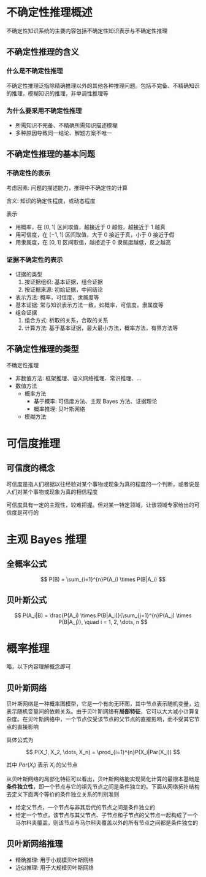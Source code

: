 # 不确定性推理概述

不确定性知识系统的主要内容包括不确定性知识表示与不确定性推理

## 不确定性推理的含义

### 什么是不确定性推理

不确定性推理泛指除精确推理以外的其他各种推理问题。包括不完备、不精确知识的推理，模糊知识的推理，非单调性推理等

### 为什么要采用不确定性推理

- 所需知识不完备、不精确所需知识描述模糊
- 多种原因导致同一结论、解题方案不唯一

## 不确定性推理的基本问题

### 不确定性的表示

考虑因素: 问题的描述能力，推理中不确定性的计算

含义: 知识的确定性程度，或动态程度

表示

- 用概率，在 $[0,1]$ 区间取值，越接近于 0 越假，越接近于 1 越真
- 用可信度，在 $[-1, 1]$ 区间取值，大于 0 接近于真，小于 0 接近于假
- 用隶属度，在 $[0,1]$ 区间取值，越接近于 0 隶属度越低，反之越高

### 证据不确定性的表示

- 证据的类型
  1. 按证据组织: 基本证据，组合证据
  2. 按证据来源: 初始证据，中间结论
- 表示方法: 概率，可信度，隶属度等
- 基本证据: 常与知识表示方法一致，如概率，可信度，隶属度等
- 组合证据
  1. 组合方式: 析取的关系，合取的关系
  2. 计算方法: 基于基本证据，最大最小方法，概率方法，有界方法等

## 不确定性推理的类型

不确定性推理
- 非数值方法: 框架推理、语义网络推理、常识推理、...
- 数值方法
  - 概率方法
    - 基于概率: 可信度方法、主观 Bayes 方法、证据理论
    - 概率推理: 贝叶斯网络
  - 模糊方法

# 可信度推理

## 可信度的概念

可信度是指人们根据以往经验对某个事物或现象为真的程度的一个判断，或者说是人们对某个事物或现象为真的相信程度

可信度具有一定的主观性，较难把握。但对某一特定领域，让该领域专家给出的可信度是可行的

# 主观 Bayes 推理

## 全概率公式

$$
P(B) = \sum_{i=1}^{n}P(A_i) \times P(B|A_i)
$$

## 贝叶斯公式

$$
P(A_i|B) = \frac{P(A_i) \times P(B|A_i)}{\sum_{j=1}^{n}P(A_j) \times P(B|A_j)}, \quad i = 1, 2, \dots, n
$$

# 概率推理

略，以下内容理解概念即可

## 贝叶斯网络

贝叶斯网络是一种概率图模型，它是一个有向无环图，其中节点表示随机变量，边表示随机变量间的依赖关系。由于贝叶斯网络有**局部特征**，它可以大大减小计算复杂度。在贝叶斯网络中，一个节点仅受该节点的父节点的直接影响，而不受其它节点的直接影响

具体公式为

$$
P(X_1, X_2, \dots, X_n) = \prod_{i=1}^{n}P(X_i|Par(X_i))
$$

其中 $Par(X_i)$ 表示 $X_i$ 的父节点

从贝叶斯网络的局部化特征可以看出，贝叶斯网络能实现简化计算的最根本基础是**条件独立性**，即一个节点与它的祖先节点之间是条件独立的。下面从网络拓扑结构去定义下面两个等价的条件独立关系的判别准则
- 给定父节点，一个节点与非其后代的节点之间是条件独立的
- 给定一个节点，该节点与其父节点、子节点和子节点的父节点一起构成了一个马尔科夫覆盖，则该节点与马尔科夫覆盖以外的所有节点之间都是条件独立的

## 贝叶斯网络推理

- 精确推理: 用于小规模贝叶斯网络
- 近似推理: 用于大规模贝叶斯网络
